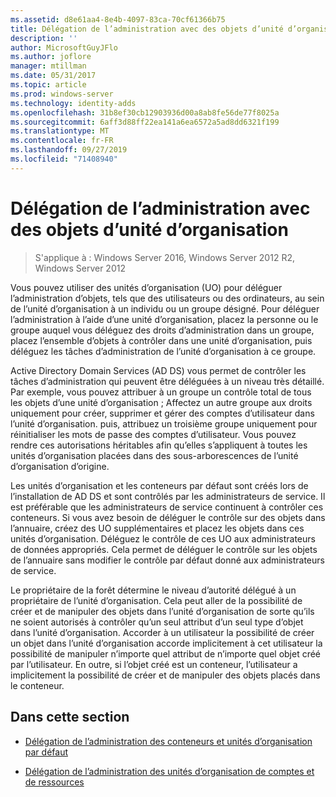 ```yaml
---
ms.assetid: d8e61aa4-8e4b-4097-83ca-70cf61366b75
title: Délégation de l’administration avec des objets d’unité d’organisation
description: ''
author: MicrosoftGuyJFlo
ms.author: joflore
manager: mtillman
ms.date: 05/31/2017
ms.topic: article
ms.prod: windows-server
ms.technology: identity-adds
ms.openlocfilehash: 31b8ef30cb12903936d00a8ab8fe56de77f8025a
ms.sourcegitcommit: 6aff3d88ff22ea141a6ea6572a5ad8dd6321f199
ms.translationtype: MT
ms.contentlocale: fr-FR
ms.lasthandoff: 09/27/2019
ms.locfileid: "71408940"
---
```

# <a name="delegating-administration-by-using-ou-objects"></a>Délégation de l’administration avec des objets d’unité d’organisation

>S'applique à : Windows Server 2016, Windows Server 2012 R2, Windows Server 2012

Vous pouvez utiliser des unités d’organisation (UO) pour déléguer l’administration d’objets, tels que des utilisateurs ou des ordinateurs, au sein de l’unité d’organisation à un individu ou un groupe désigné. Pour déléguer l’administration à l’aide d’une unité d’organisation, placez la personne ou le groupe auquel vous déléguez des droits d’administration dans un groupe, placez l’ensemble d’objets à contrôler dans une unité d’organisation, puis déléguez les tâches d’administration de l’unité d’organisation à ce groupe.  
  
Active Directory Domain Services (AD DS) vous permet de contrôler les tâches d’administration qui peuvent être déléguées à un niveau très détaillé. Par exemple, vous pouvez attribuer à un groupe un contrôle total de tous les objets d’une unité d’organisation ; Affectez un autre groupe aux droits uniquement pour créer, supprimer et gérer des comptes d’utilisateur dans l’unité d’organisation. puis, attribuez un troisième groupe uniquement pour réinitialiser les mots de passe des comptes d’utilisateur. Vous pouvez rendre ces autorisations héritables afin qu’elles s’appliquent à toutes les unités d’organisation placées dans des sous-arborescences de l’unité d’organisation d’origine.  
  
Les unités d’organisation et les conteneurs par défaut sont créés lors de l’installation de AD DS et sont contrôlés par les administrateurs de service. Il est préférable que les administrateurs de service continuent à contrôler ces conteneurs. Si vous avez besoin de déléguer le contrôle sur des objets dans l’annuaire, créez des UO supplémentaires et placez les objets dans ces unités d’organisation. Déléguez le contrôle de ces UO aux administrateurs de données appropriés. Cela permet de déléguer le contrôle sur les objets de l’annuaire sans modifier le contrôle par défaut donné aux administrateurs de service.  
  
Le propriétaire de la forêt détermine le niveau d’autorité délégué à un propriétaire de l’unité d’organisation. Cela peut aller de la possibilité de créer et de manipuler des objets dans l’unité d’organisation de sorte qu’ils ne soient autorisés à contrôler qu’un seul attribut d’un seul type d’objet dans l’unité d’organisation. Accorder à un utilisateur la possibilité de créer un objet dans l’unité d’organisation accorde implicitement à cet utilisateur la possibilité de manipuler n’importe quel attribut de n’importe quel objet créé par l’utilisateur. En outre, si l’objet créé est un conteneur, l’utilisateur a implicitement la possibilité de créer et de manipuler des objets placés dans le conteneur.  
  
## <a name="in-this-section"></a>Dans cette section  
  
-   [Délégation de l’administration des conteneurs et unités d’organisation par défaut](../../ad-ds/plan/Delegating-Administration-of-Default-Containers-and-OUs.md)  
  
-   [Délégation de l’administration des unités d’organisation de comptes et de ressources](../../ad-ds/plan/Delegating-Administration-of-Account-OUs-and-Resource-OUs.md)  
  


